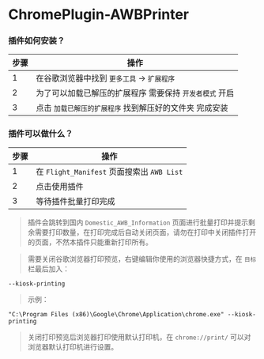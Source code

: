 # ChromePlugin-AWBPrinter

### 插件如何安装？

步骤 | 操作
------------ | -------------
1 | 在谷歌浏览器中找到 `更多工具` -> `扩展程序`
2 | 为了可以加载已解压的扩展程序 需要保持 `开发者模式` 开启
3 | 点击 `加载已解压的扩展程序` 找到解压好的文件夹 完成安装

### 插件可以做什么？

步骤 | 操作
------------ | -------------
1 | 在 `Flight_Manifest` 页面搜索出 `AWB List` 
2 | 点击使用插件
3 | 等待插件批量打印完成

>插件会跳转到国内 `Domestic_AWB_Information` 页面进行批量打印并提示剩余需要打印数量，在打印完成后自动关闭页面，请勿在打印中关闭插件打开的页面，不然本插件只能重新打印所有。

>需要关闭谷歌浏览器打印预览，右键编辑你使用的浏览器快捷方式，在 `目标` 栏最后加入：
```
--kiosk-printing
```
>示例：
```
"C:\Program Files (x86)\Google\Chrome\Application\chrome.exe" --kiosk-printing
```

>关闭打印预览后浏览器打印使用默认打印机，在 `chrome://print/` 可以对浏览器默认打印机进行设置。
